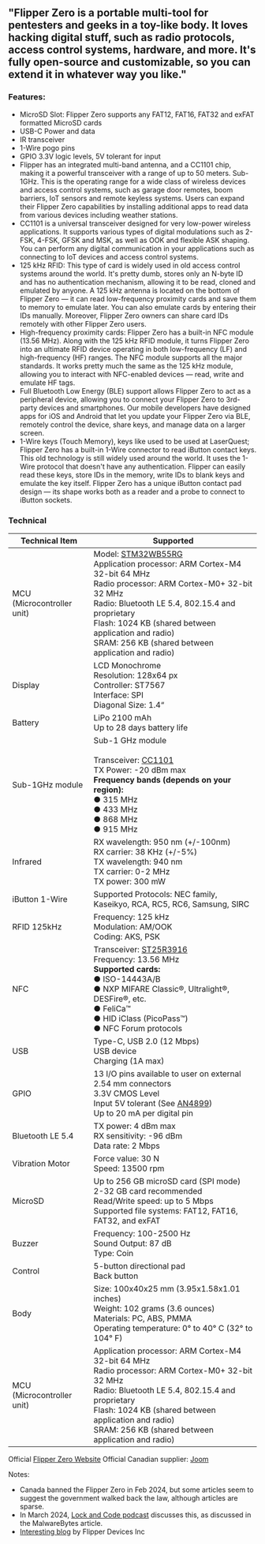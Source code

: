 ## "Flipper Zero is a portable multi-tool for pentesters and geeks in a toy-like body. It loves hacking digital stuff, such as radio protocols, access control systems, hardware, and more. It's fully open-source and customizable, so you can extend it in whatever way you like."

### Features:
- MicroSD Slot: Flipper Zero supports any FAT12, FAT16, FAT32 and exFAT formatted MicroSD cards
- USB-C Power and data
- IR transceiver
- 1-Wire pogo pins
- GPIO 3.3V logic levels, 5V tolerant for input
- Flipper has an integrated multi-band antenna, and a CC1101 chip, making it a powerful transceiver with a range of up to 50 meters. Sub-1GHz. This is the operating range for a wide class of wireless devices and access control systems, such as garage door remotes, boom barriers, IoT sensors and remote keyless systems. Users can expand their Flipper Zero capabilities by installing additional apps to read data from various devices including weather stations.
- CC1101 is a universal transceiver designed for very low-power wireless applications. It supports various types of digital modulations such as 2-FSK, 4-FSK, GFSK and MSK, as well as OOK and flexible ASK shaping. You can perform any digital communication in your applications such as connecting to IoT devices and access control systems.
- 125 kHz RFID: This type of card is widely used in old access control systems around the world. It's pretty dumb, stores only an N-byte ID and has no authentication mechanism, allowing it to be read, cloned and emulated by anyone. A 125 kHz antenna is located on the bottom of Flipper Zero — it can read low-frequency proximity cards and save them to memory to emulate later.  You can also emulate cards by entering their IDs manually.  Moreover, Flipper Zero owners can share card IDs remotely with other Flipper Zero users.
- High-frequency proximity cards: Flipper Zero has a built-in NFC module (13.56 MHz). Along with the 125 kHz RFID module, it turns Flipper Zero into an ultimate RFID device operating in both low-frequency (LF) and high-frequency (HF) ranges. The NFC module supports all the major standards. It works pretty much the same as the 125 kHz module, allowing you to interact with NFC-enabled devices — read, write and emulate HF tags.
- Full Bluetooth Low Energy (BLE) support allows Flipper Zero to act as a peripheral device, allowing you to connect your Flipper Zero to 3rd-party devices and smartphones. Our mobile developers have designed apps for iOS and Android that let you update your Flipper Zero via BLE, remotely control the device, share keys, and manage data on a larger screen.
- 1-Wire keys (Touch Memory), keys like used to be used at LaserQuest; Flipper Zero has a built-in 1-Wire connector to read iButton contact keys. This old technology is still widely used around the world. It uses the 1-Wire protocol that doesn't have any authentication. Flipper can easily read these keys, store IDs in the memory, write IDs to blank keys and emulate the key itself. Flipper Zero has a unique iButton contact pad design — its shape works both as a reader and a probe to connect to iButton sockets.

### Technical
| Technical Item             | Supported                                                                                                                                                                                                                                                                                                                                                                           |
| -------------------------- | ----------------------------------------------------------------------------------------------------------------------------------------------------------------------------------------------------------------------------------------------------------------------------------------------------------------------------------------------------------------------------------- |
| MCU (Microcontroller unit) | Model: [STM32WB55RG](https://www.st.com/en/microcontrollers-microprocessors/stm32wb55rg.html)  <br>Application processor: ARM Cortex-M4 32-bit 64 MHz  <br>Radio processor: ARM Cortex-M0+ 32-bit 32 MHz  <br>Radio: Bluetooth LE 5.4, 802.15.4 and proprietary  <br>Flash: 1024 KB (shared between application and radio)  <br>SRAM: 256 KB (shared between application and radio) |
| Display                    | LCD Monochrome  <br>Resolution: 128x64 px  <br>Controller: ST7567  <br>Interface: SPI  <br>Diagonal Size: 1.4“                                                                                                                                                                                                                                                                      |
| Battery                    | LiPo 2100 mAh  <br>Up to 28 days battery life                                                                                                                                                                                                                                                                                                                                       |
| Sub-1GHz module            | Sub-1 GHz module<br><br>Transceiver: [CC1101](https://www.ti.com/product/CC1101)  <br>TX Power: -20 dBm max  <br>**Frequency bands (depends on your region):**  <br>● 315 MHz  <br>● 433 MHz  <br>● 868 MHz  <br>● 915 MHz                                                                                                                                                          |
| Infrared                   | RX wavelength: 950 nm (+/-100nm)  <br>RX carrier: 38 KHz (+/-5%)  <br>TX wavelength: 940 nm  <br>TX carrier: 0-2 MHz  <br>TX power: 300 mW                                                                                                                                                                                                                                          |
| iButton 1-Wire             | Supported Protocols: NEC family, Kaseikyo, RCA, RC5, RC6, Samsung, SIRC                                                                                                                                                                                                                                                                                                             |
| RFID 125kHz                | Frequency: 125 kHz  <br>Modulation: AM/OOK<br>Coding: AKS, PSK                                                                                                                                                                                                                                                                                                                      |
| NFC                        | Transceiver: [ST25R3916](https://www.st.com/en/nfc/st25r3916.html)  <br>Frequency: 13.56 MHz  <br>**Supported cards:**  <br>● ISO-14443A/B  <br>● NXP MIFARE Classic®, Ultralight®, DESFire®, etc.  <br>● FeliCa™  <br>● HID iClass (PicoPass™)  <br>● NFC Forum protocols                                                                                                          |
| USB                        | Type-C, USB 2.0 (12 Mbps)  <br>USB device  <br>Charging (1A max)                                                                                                                                                                                                                                                                                                                    |
| GPIO                       | 13 I/O pins available to user on external 2.54 mm connectors  <br>3.3V CMOS Level  <br>Input 5V tolerant (See [AN4899](https://www.st.com/resource/en/application_note/dm00315319-stm32-gpio-configuration-for-hardware-settings-and-lowpower-consumption-stmicroelectronics.pdf))  <br>Up to 20 mA per digital pin                                                                 |
| Bluetooth LE 5.4           | TX power: 4 dBm max  <br>RX sensitivity: -96 dBm  <br>Data rate: 2 Mbps                                                                                                                                                                                                                                                                                                             |
| Vibration Motor            | Force value: 30 N  <br>Speed: 13500 rpm                                                                                                                                                                                                                                                                                                                                             |
| MicroSD                    | Up to 256 GB microSD card (SPI mode)  <br>2-32 GB card recommended  <br>Read/Write speed: up to 5 Mbps  <br>Supported file systems: FAT12, FAT16, FAT32, and exFAT                                                                                                                                                                                                                  |
| Buzzer                     | Frequency: 100-2500 Hz  <br>Sound Output: 87 dB  <br>Type: Coin                                                                                                                                                                                                                                                                                                                     |
| Control                    | 5-button directional pad  <br>Back button                                                                                                                                                                                                                                                                                                                                           |
| Body                       | Size: 100x40x25 mm (3.95x1.58x1.01 inches)  <br>Weight: 102 grams (3.6 ounces)  <br>Materials: PC, ABS, PMMA  <br>Operating temperature: 0° to 40° C (32° to 104° F)                                                                                                                                                                                                                |
| MCU (Microcontroller unit) | Application processor: ARM Cortex-M4 32-bit 64 MHz  <br>Radio processor: ARM Cortex-M0+ 32-bit 32 MHz  <br>Radio: Bluetooth LE 5.4, 802.15.4 and proprietary  <br>Flash: 1024 KB (shared between application and radio)  <br>SRAM: 256 KB (shared between application and radio)                                                                                                    |

Official [Flipper Zero Website](https://flipperzero.one/)
Official Canadian supplier: [Joom](https://www.joom.com/geek/en/search/c.1683724581521946876-75-2-10026-2258568963)

Notes:
- Canada banned the Flipper Zero in Feb 2024, but some articles seem to suggest the government walked back the law, although articles are sparse.
- In March 2024, [Lock and Code podcast](https://www.malwarebytes.com/blog/news/2024/03/canada-revisits-decision-to-ban-flipper-zero) discusses this, as discussed in the MalwareBytes article.
- [Interesting blog](https://habr.com/ru/companies/flipperdevices/articles/) by Flipper Devices Inc

